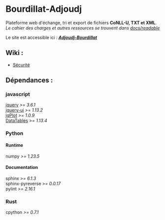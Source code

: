 # Bourdillat-Adjoudj

Plateforme web d'échange, tri et export de fichiers **CoNLL-U, TXT et XML**.  
*Le cahier des charges et autres ressources se trouvent dans [docs/readable](/docs/readable)*  

Le site est accessible ici : [***Adjoudj-Bourdillat***](http://i3l.univ-grenoble-alpes.fr/~bourdillat/Bourdillat-Adjoudj/main.html)  

## Wiki :
- [Sécurité](https://gricad-gitlab.univ-grenoble-alpes.fr/idl2022-2023/bourdillat-adjoudj/-/wikis/S%C3%A9curit%C3%A9)

## Dépendances :

### javascript
[jquery](https://jquery.com/) *>= 3.6.1*  
[jquery-ui](https://jqueryui.com/)  *>= 1.13.2*  
[jqPlot](http://www.jqplot.com/) *>= 1.0.9*  
[DataTables](https://datatables.net/) *>= 1.13.4*  

### Python

#### Runtime
numpy *>= 1.23.5*  

#### Documentation
sphinx *>= 6.1.3*  
sphinx-pyreverse *>= 0.0.17*  
pylint *>= 2.16.1*  


### Rust
cpython *>= 0.7.1*  
